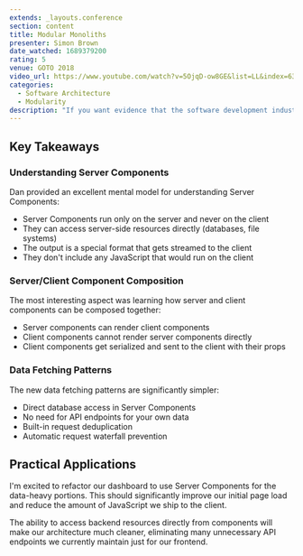 ```yaml
---
extends: _layouts.conference
section: content
title: Modular Monoliths
presenter: Simon Brown
date_watched: 1689379200
rating: 5
venue: GOTO 2018
video_url: https://www.youtube.com/watch?v=5OjqD-ow8GE&list=LL&index=63&t=21s
categories:
  - Software Architecture
  - Modularity
description: "If you want evidence that the software development industry is susceptible to fashion, just go and take a look at all of the hype around microservices. It's everywhere! For some people microservices is 'the next big thing', whereas for others it's simply a lightweight evolution of the big service-oriented architectures that we saw 10 years ago 'done right'. Microservices is by no means a silver bullet though, and the design thinking required to create a good microservices architecture is the same as that needed to create a well structured monolith. And this begs the question that if you can’t build a well-structured monolith, what makes you think microservices is the answer?"
---
```


## Key Takeaways

### Understanding Server Components

Dan provided an excellent mental model for understanding Server Components:

- Server Components run only on the server and never on the client
- They can access server-side resources directly (databases, file systems)
- The output is a special format that gets streamed to the client
- They don't include any JavaScript that would run on the client

### Server/Client Component Composition

The most interesting aspect was learning how server and client components can be composed together:

- Server components can render client components
- Client components cannot render server components directly
- Client components get serialized and sent to the client with their props

### Data Fetching Patterns

The new data fetching patterns are significantly simpler:

- Direct database access in Server Components
- No need for API endpoints for your own data
- Built-in request deduplication
- Automatic request waterfall prevention

## Practical Applications

I'm excited to refactor our dashboard to use Server Components for the data-heavy portions. This should significantly
improve our initial page load and reduce the amount of JavaScript we ship to the client.

The ability to access backend resources directly from components will make our architecture much cleaner, eliminating
many unnecessary API endpoints we currently maintain just for our frontend. 